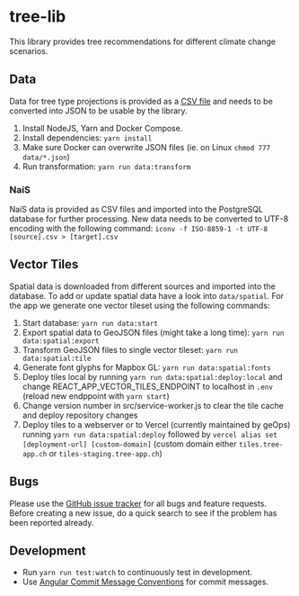 # tree-lib

This library provides tree recommendations for different climate change scenarios.

## Data

Data for tree type projections is provided as a [CSV file](./data/projections.csv) and needs to be converted into JSON to be usable by the library.

1. Install NodeJS, Yarn and Docker Compose.
2. Install dependencies: `yarn install`
3. Make sure Docker can overwrite JSON files (ie. on Linux `chmod 777 data/*.json`)
4. Run transformation: `yarn run data:transform`

### NaiS

NaiS data is provided as CSV files and imported into the PostgreSQL database for further processing. New data needs to be converted to UTF-8 encoding with the following command: `iconv -f ISO-8859-1 -t UTF-8 [source].csv > [target].csv`

## Vector Tiles

Spatial data is downloaded from different sources and imported into the database. To add or update spatial data have a look into `data/spatial`. For the app we generate one vector tileset using the following commands:

1. Start database: `yarn run data:start`
2. Export spatial data to GeoJSON files (might take a long time): `yarn run data:spatial:export`
3. Transform GeoJSON files to single vector tileset: `yarn run data:spatial:tile`
4. Generate font glyphs for Mapbox GL: `yarn run data:spatial:fonts`
5. Deploy tiles local by running `yarn run data:spatial:deploy:local` and change REACT_APP_VECTOR_TILES_ENDPOINT to localhost in `.env` (reload new endppoint with `yarn start`)
6. Change version number in src/service-worker.js to clear the tile cache and deploy repository changes
7. Deploy tiles to a webserver or to Vercel (currently maintained by geOps) running `yarn run data:spatial:deploy` followed by `vercel alias set [deployment-url] [custom-domain]` (custom domain either `tiles.tree-app.ch` or `tiles-staging.tree-app.ch`)

## Bugs

Please use the [GitHub issue tracker](https://github.com/geops/tree-app/issues) for all bugs and feature requests. Before creating a new issue, do a quick search to see if the problem has been reported already.

## Development

- Run `yarn run test:watch` to continuously test in development.
- Use [Angular Commit Message Conventions](https://github.com/angular/angular.js/blob/master/DEVELOPERS.md#-git-commit-guidelines) for commit messages.
